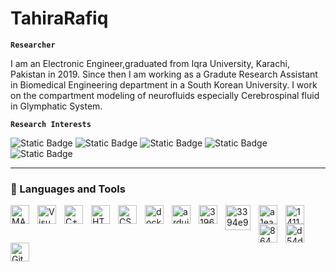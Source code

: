 # TahiraRafiq

**`Researcher`**

I am an Electronic Engineer,graduated from Iqra University, Karachi, Pakistan in 2019. Since then I am working as a Gradute Research Assistant in Biomedical Engineering department in a South Korean University. I work on the compartment modeling of neurofluids especially Cerebrospinal fluid in Glymphatic System. 

**`Research Interests`** 

<img alt="Static Badge" src="https://img.shields.io/badge/Medical%20Imaging-violet"> <img alt="Static Badge" src="https://img.shields.io/badge/Machine%20Learning-lightblue"> <img alt="Static Badge" src="https://img.shields.io/badge/Signal%20Processing-lightpink"> <img alt="Static Badge" src="https://img.shields.io/badge/Optimization-lightyellow"> <img alt="Static Badge" src="https://img.shields.io/badge/Inverse%20Problem-lightgreen">





---

### 🧰 Languages and Tools

<img align="left" alt="MATLAB" width="30px" style="padding-right:10px;" src="https://cdn.jsdelivr.net/gh/devicons/devicon/icons/matlab/matlab-original.svg" />
<img align="left" alt="VisualStudio" width="30px" style="padding-right:10px;" src="https://cdn.jsdelivr.net/gh/devicons/devicon/icons/visualstudio/visualstudio-plain.svg" />
<img align="left" alt="C++" width="30px" style="padding-right:10px;" src="https://cdn.jsdelivr.net/gh/devicons/devicon/icons/cplusplus/cplusplus-line.svg" />
<img align="left" alt="HTML" width="30px" style="padding-right:10px;" src="https://cdn.jsdelivr.net/gh/devicons/devicon/icons/html5/html5-plain.svg" />
<img align="left" alt="CSS" width="30px" style="padding-right:10px;" src="https://cdn.jsdelivr.net/gh/devicons/devicon/icons/css3/css3-plain.svg" />
<img align="left" alt="docker" width="30px" style="padding-right:10px;" src="https://cdn.jsdelivr.net/gh/devicons/devicon/icons/docker/docker-original.svg" />
<img align="left" alt="arduino" width="30px" style="padding-right:10px;" src="https://cdn.jsdelivr.net/gh/devicons/devicon/icons/arduino/arduino-original.svg" />
<img align="left" alt="3196985a-ad5b-4568-8174-993ebb7e88ed" width="30px" style="padding-right:10px;" src="https://github.com/TahiraRafiq/Tahira_Rafiq/assets/141120649/3196985a-ad5b-4568-8174-993ebb7e88ed" />
<img align="left" alt="3394e97e-cb67-4773-b46e-848888c456a2" width="40px" style="padding-right:10px;" src="https://github.com/TahiraRafiq/Tahira_Rafiq/assets/141120649/3394e97e-cb67-4773-b46e-848888c456a2" />
<img align="left" alt="a1ea08ab-8712-4965-8c27-a867d9cda6bb" width="30px" style="padding-right:10px;" src="https://github.com/TahiraRafiq/Tahira_Rafiq/assets/141120649/a1ea08ab-8712-4965-8c27-a867d9cda6bb" />
<img align="left" alt="141120649/30f93b75-55fb-4c46-a9a9-3e8c99351043" width="30px" style="padding-right:10px;" src="https://github.com/TahiraRafiq/Tahira_Rafiq/assets/141120649/30f93b75-55fb-4c46-a9a9-3e8c99351043" />
<img align="left" alt="86436d71-f18b-4e79-bbce-e8a27eb092e6" width="30px" style="padding-right:10px;" src="https://github.com/TahiraRafiq/Tahira_Rafiq/assets/141120649/86436d71-f18b-4e79-bbce-e8a27eb092e6" />
<img align="left" alt="d54dda43-626d-4e66-921c-c3a7811e6778" width="30px" style="padding-right:10px;" src="https://github.com/TahiraRafiq/Tahira_Rafiq/assets/141120649/d54dda43-626d-4e66-921c-c3a7811e6778" />
<img align="left" alt="GitHub" width="30px" style="padding-right:10px;" src="https://cdn.jsdelivr.net/gh/devicons/devicon/icons/github/github-original.svg" />
<br />


